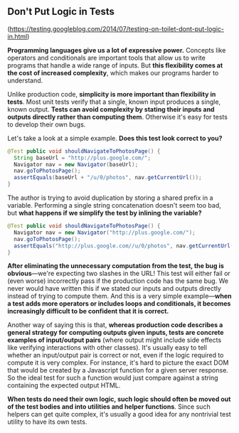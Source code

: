 ## Don't Put Logic in Tests

(https://testing.googleblog.com/2014/07/testing-on-toilet-dont-put-logic-in.html)

**Programming languages give us a lot of expressive power.** Concepts like operators and conditionals are important tools that allow us to write programs that handle a wide range of inputs. But **this flexibility comes at the cost of increased complexity**, which makes our programs harder to understand.

Unlike production code, **simplicity is more important than flexibility in tests**. Most unit tests verify that a single, known input produces a single, known output. **Tests can avoid complexity by stating their inputs and outputs directly rather than computing them**. Otherwise it's easy for tests to develop their own bugs.

Let's take a look at a simple example. **Does this test look correct to you?**



```java
@Test public void shouldNavigateToPhotosPage() {
  String baseUrl = "http://plus.google.com/";
  Navigator nav = new Navigator(baseUrl);
  nav.goToPhotosPage();
  assertEquals(baseUrl + "/u/0/photos", nav.getCurrentUrl());
}
```



The author is trying to avoid duplication by storing a shared prefix in a variable. Performing a single string concatenation doesn't seem too bad, but **what happens if we simplify the test by inlining the variable?**

```java
@Test public void shouldNavigateToPhotosPage() {
  Navigator nav = new Navigator("http://plus.google.com/");
  nav.goToPhotosPage();
  assertEquals("http://plus.google.com//u/0/photos", nav.getCurrentUrl()); // Oops!
}
```

**After eliminating the unnecessary computation from the test, the bug is obvious**—we're expecting two slashes in the URL! This test will either fail or (even worse) incorrectly pass if the production code has the same bug. We never would have written this if we stated our inputs and outputs directly instead of trying to compute them. And this is a very simple example—**when a test adds more operators or includes loops and conditionals, it becomes increasingly difficult to be confident that it is correct.**

Another way of saying this is that, **whereas production code describes a general strategy for computing outputs given inputs, tests are concrete examples of input/output pairs** (where output might include side effects like verifying interactions with other classes). It's usually easy to tell whether an input/output pair is correct or not, even if the logic required to compute it is very complex. For instance, it's hard to picture the exact DOM that would be created by a Javascript function for a given server response. So the ideal test for such a function would just compare against a string containing the expected output HTML.

**When tests do need their own logic, such logic should often be moved out of the test bodies and into utilities and helper functions**. Since such helpers can get quite complex, it's usually a good idea for any nontrivial test utility to have its own tests.

